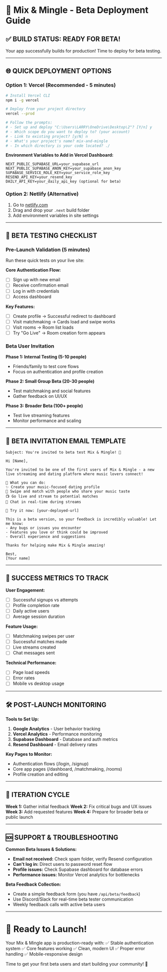 # 🚀 Mix & Mingle - Beta Deployment Guide

## ✅ BUILD STATUS: READY FOR BETA!

Your app successfully builds for production! Time to deploy for beta testing.

---

## 🌐 QUICK DEPLOYMENT OPTIONS

### Option 1: Vercel (Recommended - 5 minutes)

```bash
# Install Vercel CLI
npm i -g vercel

# Deploy from your project directory
vercel --prod

# Follow the prompts:
# - Set up and deploy "C:\Users\LARRY\OneDrive\Desktop\2"? [Y/n] y
# - Which scope do you want to deploy to? (your account)
# - Link to existing project? [y/N] n
# - What's your project's name? mix-and-mingle
# - In which directory is your code located? ./
```

**Environment Variables to Add in Vercel Dashboard:**

```env
NEXT_PUBLIC_SUPABASE_URL=your_supabase_url
NEXT_PUBLIC_SUPABASE_ANON_KEY=your_supabase_anon_key
SUPABASE_SERVICE_ROLE_KEY=your_service_role_key
RESEND_API_KEY=your_resend_key
DAILY_API_KEY=your_daily_api_key (optional for beta)
```

### Option 2: Netlify (Alternative)

1. Go to [netlify.com](https://netlify.com)
2. Drag and drop your `.next` build folder
3. Add environment variables in site settings

---

## 🧪 BETA TESTING CHECKLIST

### Pre-Launch Validation (5 minutes)

Run these quick tests on your live site:

**Core Authentication Flow:**

- [ ] Sign up with new email
- [ ] Receive confirmation email
- [ ] Log in with credentials
- [ ] Access dashboard

**Key Features:**

- [ ] Create profile → Successful redirect to dashboard
- [ ] Visit matchmaking → Cards load and swipe works
- [ ] Visit rooms → Room list loads
- [ ] Try "Go Live" → Room creation form appears

### Beta User Invitation

**Phase 1: Internal Testing (5-10 people)**

- Friends/family to test core flows
- Focus on authentication and profile creation

**Phase 2: Small Group Beta (20-30 people)**

- Test matchmaking and social features
- Gather feedback on UI/UX

**Phase 3: Broader Beta (100+ people)**

- Test live streaming features
- Monitor performance and scaling

---

## 📧 BETA INVITATION EMAIL TEMPLATE

```
Subject: You're invited to beta test Mix & Mingle! 🎵

Hi [Name],

You're invited to be one of the first users of Mix & Mingle - a new live streaming and dating platform where music lovers connect!

🎯 What you can do:
✨ Create your music-focused dating profile
💫 Swipe and match with people who share your music taste
📺 Go live and stream to potential matches
💬 Chat in real-time during streams

🔗 Try it now: [your-deployed-url]

This is a beta version, so your feedback is incredibly valuable! Let me know:
- Any bugs or issues you encounter
- Features you love or think could be improved
- Overall experience and suggestions

Thanks for helping make Mix & Mingle amazing!

Best,
[Your name]
```

---

## 🎯 SUCCESS METRICS TO TRACK

**User Engagement:**

- [ ] Successful signups vs attempts
- [ ] Profile completion rate
- [ ] Daily active users
- [ ] Average session duration

**Feature Usage:**

- [ ] Matchmaking swipes per user
- [ ] Successful matches made
- [ ] Live streams created
- [ ] Chat messages sent

**Technical Performance:**

- [ ] Page load speeds
- [ ] Error rates
- [ ] Mobile vs desktop usage

---

## 🛠️ POST-LAUNCH MONITORING

**Tools to Set Up:**

1. **Google Analytics** - User behavior tracking
2. **Vercel Analytics** - Performance monitoring
3. **Supabase Dashboard** - Database and auth metrics
4. **Resend Dashboard** - Email delivery rates

**Key Pages to Monitor:**

- Authentication flows (/login, /signup)
- Core app pages (/dashboard, /matchmaking, /rooms)
- Profile creation and editing

---

## 🔄 ITERATION CYCLE

**Week 1:** Gather initial feedback
**Week 2:** Fix critical bugs and UX issues
**Week 3:** Add requested features
**Week 4:** Prepare for broader beta or public launch

---

## 🆘 SUPPORT & TROUBLESHOOTING

**Common Beta Issues & Solutions:**

- **Email not received:** Check spam folder, verify Resend configuration
- **Can't log in:** Direct users to password reset flow
- **Profile issues:** Check Supabase dashboard for database errors
- **Performance issues:** Monitor Vercel analytics for bottlenecks

**Beta Feedback Collection:**

- Create a simple feedback form (you have `/api/beta/feedback`)
- Use Discord/Slack for real-time beta tester communication
- Weekly feedback calls with active beta users

---

# 🎉 Ready to Launch!

Your Mix & Mingle app is production-ready with:
✅ Stable authentication system
✅ Core features working
✅ Clean, modern UI
✅ Proper error handling
✅ Mobile-responsive design

Time to get your first beta users and start building your community! 🚀
